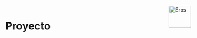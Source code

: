 <a>
    <img src="https://github.com/Naiztu/AFD/blob/master/Documentacion/Anexos/logo.png?raw=true" alt="Eros" title="Logo" align="right" height="60" />
</a>

# **Proyecto**

